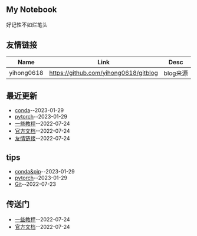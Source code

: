 ## My Notebook
好记性不如烂笔头
## 友情链接
| Name | Link | Desc | 
 | ---- | ---- | ---- |
| yihong0618 | https://github.com/yihong0618/gitblog | blog来源 |
## 最近更新
- [conda](https://github.com/iLovEing/notebook/issues/8)--2023-01-29
- [pytorch](https://github.com/iLovEing/notebook/issues/7)--2023-01-29
- [一些教程](https://github.com/iLovEing/notebook/issues/6)--2022-07-24
- [官方文档](https://github.com/iLovEing/notebook/issues/5)--2022-07-24
- [友情链接](https://github.com/iLovEing/notebook/issues/4)--2022-07-24
## tips
- [conda&pip](https://github.com/iLovEing/notebook/issues/8)--2023-01-29
- [pytorch](https://github.com/iLovEing/notebook/issues/7)--2023-01-29
- [Git](https://github.com/iLovEing/notebook/issues/3)--2022-07-23
## 传送门
- [一些教程](https://github.com/iLovEing/notebook/issues/6)--2022-07-24
- [官方文档](https://github.com/iLovEing/notebook/issues/5)--2022-07-24
